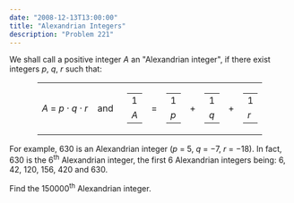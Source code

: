 ```yaml
---
date: "2008-12-13T13:00:00"
title: "Alexandrian Integers"
description: "Problem 221"
---
```


<p>We shall call a positive integer <var>A</var> an "Alexandrian integer", if there exist integers <var>p</var>, <var>q</var>, <var>r</var> such that:</p>
<table class="formula" style="margin-left:50px;"><tr><td>
<var>A</var> = <var>p</var> · <var>q</var> · <var>r</var>    and  
   </td>
<td>
<table class="frac"><tr><td>1</td></tr><tr><td class="overline"><var>A</var></td></tr></table></td>
<td>=</td>
<td>
<table class="frac"><tr><td>1</td></tr><tr><td class="overline"><var>p</var></td></tr></table></td>
<td>+</td>
<td>
<table class="frac"><tr><td>1</td></tr><tr><td class="overline"><var>q</var></td></tr></table></td>
<td>+</td>
<td>
<table class="frac"><tr><td>1</td></tr><tr><td class="overline"><var>r</var></td></tr></table></td>
</tr></table><p>For example, 630 is an Alexandrian integer (<var>p</var> = 5, <var>q</var> = −7, <var>r</var> = −18).
In fact, 630 is the 6<sup>th</sup> Alexandrian integer,  the first 6 Alexandrian integers being: 6, 42, 120, 156, 420 and 630.</p>
<p>Find the 150000<sup>th</sup> Alexandrian integer.</p>

